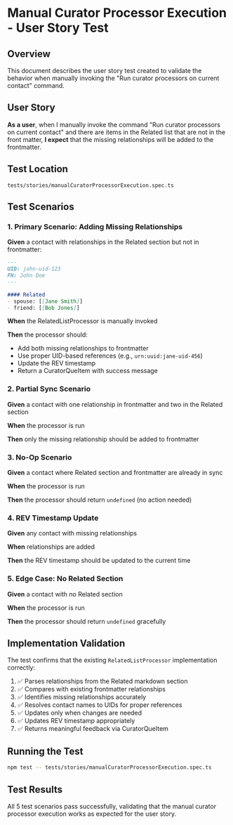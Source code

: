 # Manual Curator Processor Execution - User Story Test

## Overview

This document describes the user story test created to validate the behavior when manually invoking the "Run curator processors on current contact" command.

## User Story

**As a user**, when I manually invoke the command "Run curator processors on current contact" and there are items in the Related list that are not in the front matter, **I expect** that the missing relationships will be added to the frontmatter.

## Test Location

`tests/stories/manualCuratorProcessorExecution.spec.ts`

## Test Scenarios

### 1. Primary Scenario: Adding Missing Relationships

**Given** a contact with relationships in the Related section but not in frontmatter:
```markdown
---
UID: john-uid-123
FN: John Doe
---

#### Related
- spouse: [[Jane Smith]]
- friend: [[Bob Jones]]
```

**When** the RelatedListProcessor is manually invoked

**Then** the processor should:
- Add both missing relationships to frontmatter
- Use proper UID-based references (e.g., `urn:uuid:jane-uid-456`)
- Update the REV timestamp
- Return a CuratorQueItem with success message

### 2. Partial Sync Scenario

**Given** a contact with one relationship in frontmatter and two in the Related section

**When** the processor is run

**Then** only the missing relationship should be added to frontmatter

### 3. No-Op Scenario

**Given** a contact where Related section and frontmatter are already in sync

**When** the processor is run

**Then** the processor should return `undefined` (no action needed)

### 4. REV Timestamp Update

**Given** any contact with missing relationships

**When** relationships are added

**Then** the REV timestamp should be updated to the current time

### 5. Edge Case: No Related Section

**Given** a contact with no Related section

**When** the processor is run

**Then** the processor should return `undefined` gracefully

## Implementation Validation

The test confirms that the existing `RelatedListProcessor` implementation correctly:

1. ✅ Parses relationships from the Related markdown section
2. ✅ Compares with existing frontmatter relationships
3. ✅ Identifies missing relationships accurately
4. ✅ Resolves contact names to UIDs for proper references
5. ✅ Updates only when changes are needed
6. ✅ Updates REV timestamp appropriately
7. ✅ Returns meaningful feedback via CuratorQueItem

## Running the Test

```bash
npm test -- tests/stories/manualCuratorProcessorExecution.spec.ts
```

## Test Results

All 5 test scenarios pass successfully, validating that the manual curator processor execution works as expected for the user story.
